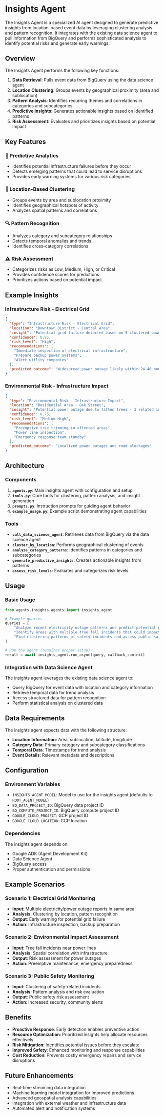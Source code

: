 # Insights Agent

The Insights Agent is a specialized AI agent designed to generate predictive insights from location-based event data by
leveraging clustering analysis and pattern recognition. It integrates with the existing data science agent to pull
information from BigQuery and performs sophisticated analysis to identify potential risks and generate early warnings.

## Overview

The Insights Agent performs the following key functions:

1. **Data Retrieval**: Pulls event data from BigQuery using the data science agent
2. **Location Clustering**: Groups events by geographical proximity (area and sublocation)
3. **Pattern Analysis**: Identifies recurring themes and correlations in categories and subcategories
4. **Predictive Insights**: Generates actionable insights based on identified patterns
5. **Risk Assessment**: Evaluates and prioritizes insights based on potential impact

## Key Features

### 🎯 Predictive Analytics

- Identifies potential infrastructure failures before they occur
- Detects emerging patterns that could lead to service disruptions
- Provides early warning systems for various risk categories

### 📍 Location-Based Clustering

- Groups events by area and sublocation proximity
- Identifies geographical hotspots of activity
- Analyzes spatial patterns and correlations

### 🔍 Pattern Recognition

- Analyzes category and subcategory relationships
- Detects temporal anomalies and trends
- Identifies cross-category correlations

### ⚠️ Risk Assessment

- Categorizes risks as Low, Medium, High, or Critical
- Provides confidence scores for predictions
- Prioritizes actions based on potential impact

## Example Insights

### Infrastructure Risk - Electrical Grid

```json
{
  "type": "Infrastructure Risk - Electrical Grid",
  "location": "Downtown District - Central Area",
  "insight": "Potential grid failure detected based on 5 clustered power outage reports",
  "confidence": 0.85,
  "risk_level": "High",
  "recommendations": [
    "Immediate inspection of electrical infrastructure",
    "Prepare backup power systems",
    "Alert utility companies"
  ],
  "predicted_outcome": "Widespread power outage likely within 24-48 hours"
}
```

### Environmental Risk - Infrastructure Impact

```json
{
  "type": "Environmental Risk - Infrastructure Impact",
  "location": "Residential Area - Oak Street",
  "insight": "Potential power outage due to fallen trees - 3 related incidents clustered",
  "confidence": 0.75,
  "risk_level": "Medium-High",
  "recommendations": [
    "Preemptive tree trimming in affected areas",
    "Power line inspection",
    "Emergency response team standby"
  ],
  "predicted_outcome": "Localized power outages and road blockages"
}
```

## Architecture

### Components

1. **`agents.py`**: Main insights agent with configuration and setup
2. **`tools.py`**: Core tools for clustering, pattern analysis, and insight generation
3. **`prompts.py`**: Instruction prompts for guiding agent behavior
4. **`example_usage.py`**: Example script demonstrating agent capabilities

### Tools

- **`call_data_science_agent`**: Retrieves data from BigQuery via the data science agent
- **`cluster_by_location`**: Performs geographical clustering of events
- **`analyze_category_patterns`**: Identifies patterns in categories and subcategories
- **`generate_predictive_insights`**: Creates actionable insights from patterns
- **`assess_risk_levels`**: Evaluates and categorizes risk levels

## Usage

### Basic Usage

```python
from agents.insights.agents import insights_agent

# Example queries
queries = [
    "Analyze recent electricity outage patterns and predict potential grid failures",
    "Identify areas with multiple tree fall incidents that could impact power infrastructure",
    "Find clustering patterns of safety incidents and assess public safety risks"
]

# Run the agent (requires proper setup)
result = await insights_agent.run_async(query, callback_context)
```

### Integration with Data Science Agent

The insights agent leverages the existing data science agent to:

- Query BigQuery for event data with location and category information
- Retrieve temporal data for trend analysis
- Access structured data for pattern recognition
- Perform statistical analysis on clustered data

## Data Requirements

The insights agent expects data with the following structure:

- **Location Information**: Area, sublocation, latitude, longitude
- **Category Data**: Primary category and subcategory classifications
- **Temporal Data**: Timestamps for trend analysis
- **Event Details**: Relevant metadata and descriptions

## Configuration

### Environment Variables

- `INSIGHTS_AGENT_MODEL`: Model to use for the insights agent (defaults to `ROOT_AGENT_MODEL`)
- `BQ_DATA_PROJECT_ID`: BigQuery data project ID
- `BQ_COMPUTE_PROJECT_ID`: BigQuery compute project ID
- `GOOGLE_CLOUD_PROJECT`: GCP project ID
- `GOOGLE_CLOUD_LOCATION`: GCP location

### Dependencies

The insights agent depends on:

- Google ADK (Agent Development Kit)
- Data Science Agent
- BigQuery access
- Proper authentication and permissions

## Example Scenarios

### Scenario 1: Electrical Grid Monitoring

- **Input**: Multiple electricity/power outage reports in same area
- **Analysis**: Clustering by location, pattern recognition
- **Output**: Early warning for potential grid failure
- **Action**: Infrastructure inspection, backup preparation

### Scenario 2: Environmental Impact Assessment

- **Input**: Tree fall incidents near power lines
- **Analysis**: Spatial correlation with infrastructure
- **Output**: Risk assessment for power outages
- **Action**: Preemptive maintenance, emergency preparedness

### Scenario 3: Public Safety Monitoring

- **Input**: Clustering of safety-related incidents
- **Analysis**: Pattern analysis and risk evaluation
- **Output**: Public safety risk assessment
- **Action**: Increased security, community alerts

## Benefits

- **Proactive Response**: Early detection enables preventive action
- **Resource Optimization**: Prioritized insights help allocate resources effectively
- **Risk Mitigation**: Identifies potential issues before they escalate
- **Improved Safety**: Enhanced monitoring and response capabilities
- **Cost Reduction**: Prevents costly emergency repairs and service disruptions

## Future Enhancements

- Real-time streaming data integration
- Machine learning model integration for improved predictions
- Advanced geospatial analysis capabilities
- Integration with external weather and infrastructure data
- Automated alert and notification systems
